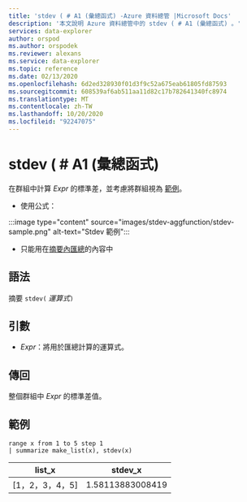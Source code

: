```yaml
---
title: 'stdev ( # A1 (彙總函式) -Azure 資料總管 |Microsoft Docs'
description: '本文說明 Azure 資料總管中的 stdev ( # A1 (彙總函式) 。'
services: data-explorer
author: orspod
ms.author: orspodek
ms.reviewer: alexans
ms.service: data-explorer
ms.topic: reference
ms.date: 02/13/2020
ms.openlocfilehash: 6d2ed328930f01d3f9c52a675eab61805fd87593
ms.sourcegitcommit: 608539af6ab511aa11d82c17b782641340fc8974
ms.translationtype: MT
ms.contentlocale: zh-TW
ms.lasthandoff: 10/20/2020
ms.locfileid: "92247075"
---
```

# <a name="stdev-aggregation-function"></a>stdev ( # A1 (彙總函式) 

在群組中計算 *Expr* 的標準差，並考慮將群組視為 [範例](https://en.wikipedia.org/wiki/Sample_%28statistics%29)。 

* 使用公式：

:::image type="content" source="images/stdev-aggfunction/stdev-sample.png" alt-text="Stdev 範例":::

* 只能用在[摘要內匯總](summarizeoperator.md)的內容中

## <a name="syntax"></a>語法

摘要 `stdev(` *運算式*`)`

## <a name="arguments"></a>引數

* *Expr*：將用於匯總計算的運算式。 

## <a name="returns"></a>傳回

整個群組中 *Expr* 的標準差值。
 
## <a name="examples"></a>範例

```kusto
range x from 1 to 5 step 1
| summarize make_list(x), stdev(x)

```

|list_x|stdev_x|
|---|---|
|[1，2，3，4，5]|1.58113883008419|
